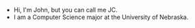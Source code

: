 - Hi, I'm John, but you can call me JC.
- I am a Computer Science major at the University of Nebraska.
